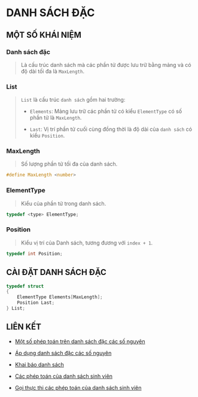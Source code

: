 # DANH SÁCH ĐẶC

## MỘT SỐ KHÁI NIỆM

### Danh sách đặc

> Là cấu trúc danh sách mà các phần tử được lưu trữ bằng mảng và có độ dài tối đa là `MaxLength`.

### List

> `List` là cấu trúc `danh sách` gồm hai trường:
>
> - `Elements`: Mảng lưu trữ các phần tử có kiểu `ElementType` có số phần tử là `MaxLength`.
>
> - `Last`: Vị trí phần tử cuối cùng đồng thời là độ dài của `danh sách` có kiểu `Position`.

### MaxLength

> Số lượng phần tử tối đa của danh sách.

```c
#define MaxLength <number>
```

### ElementType

> Kiểu của phần tử trong danh sách.

```c
typedef <type> ElementType;
```

### Position

> Kiểu vị trí của Danh sách, tương đương với `index + 1`.

```c
typedef int Position;
```

## CÀI ĐẶT DANH SÁCH ĐẶC

```c
typedef struct
{
    ElementType Elements[MaxLength];
    Position Last;
} List;
```

## LIÊN KẾT

- [Một số phép toán trên danh sách đặc các số nguyên](./MotSoPhepToanTrenDanhSachDacCacSoNguyen)

- [Áp dụng danh sách đặc các số nguyên](./ApDungDanhSachDacCacSoNguyen)

- [Khai báo danh sách](./KhaiBaoDanhSach)

- [Các phép toán của danh sách sinh viên](./CacPhepToanCuaDanhSachSinhVien)

- [Gọi thực thi các phép toán của danh sách sinh viên
]('./GoiThucThiCacPhepToanCuaDanhSachSinhVien)
